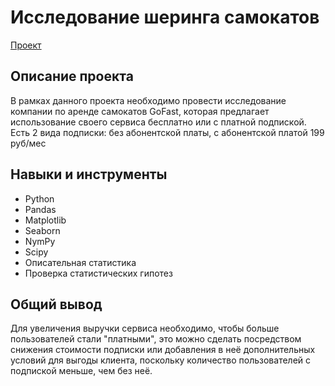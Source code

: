 # Исследование шеринга самокатов

[Проект](https://github.com/yaricon/Portfolio/blob/main/Исследование%20шеринга%20самокатов/Анализ%20сервиса%20аренды%20самокатов.ipynb)

## Описание проекта

В рамках данного проекта необходимо провести исследование компании по аренде самокатов GoFast, которая предлагает использование своего сервиса бесплатно или с платной подпиской. Есть 2 вида подписки: без абонентской платы, с абонентской платой 199 руб/мес

## Навыки и инструменты

- Python
- Pandas
- Matplotlib
- Seaborn
- NymPy
- Scipy
- Описательная статистика
- Проверка статистических гипотез


## Общий вывод

Для увеличения выручки сервиса необходимо, чтобы больше пользователей стали "платными", это можно сделать посредством снижения стоимости подписки или добавления в неё дополнительных условий для выгоды клиента, поскольку количество пользователей с подпиской меньше, чем без неё.
